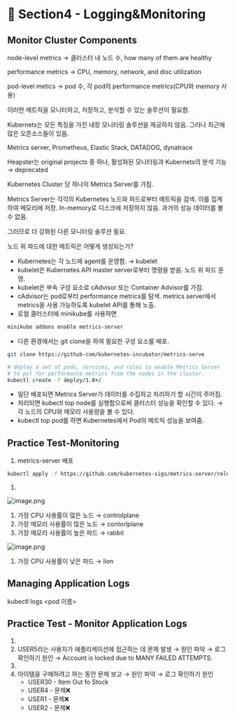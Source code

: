 # 🍨 Section4 - Logging&Monitoring

## Monitor Cluster Components


node-level metrics → 클러스터 내 노드 수, how many of them are healthy


performance metrics → CPU, memory, network, and disc utilization


pod-level  metics → pod 수, 각 pod의 performance metrics(CPU와 memory 사용)


이러한 메트릭을 모니터하고, 저장하고, 분석할 수 있는 솔루션이 필요함.


Kubernets는 모든 특징을 가진 내장 모니터링 솔루션을 제공하지 않음. 그러나 최근에 많은 오픈소스들이 있음.


Metrics server, Prometheus, Elastic Stack, DATADOG, dynatrace


Heapster는 original projects 중 하나, 활성화된 모니터링과 Kubernets의 분석 기능 → deprecated


Kubernetes Cluster 당 하나의 Metrics Server를 가짐.


Metrics Server는 각각의 Kubernetes 노드와 파드로부터 메트릭을 검색. 이를 집계하여 메모리에 저장. In-memory로 디스크에 저장하지 않음. 과거의 성능 데이터를 볼 수 없음.


그러므로 더 강화된 다른 모니터링 솔루션 필요.


노드 위 파드에 대한 메트릭은 어떻게 생성되는가?

- Kubernetes는 각 노드에 agent를 운영함. → kubelet
- kubelet은 Kubernetes API master server로부터 명령을 받음. 노드 위 파드 운영.
- kubelet은 부속 구성 요소로 cAdvisor 또는 Container Advisor를 가짐.
- cAdvisor는 pod로부터 performance metrics를 탐색. metrics server에서 metrics을 사용 가능하도록  kubelet API를 통해 노출.
- 로컬 클러스터에 minikube를 사용하면

```bash
minikube addons enable metrics-server
```

- 다른 환경에서는 git clone을 하여 필요한 구성 요소를 배포.

```bash
git clone https://github-com/kubernetes-incubator/metrics-serve

# deploy a set of pods, services, and roles to enable Metrics Server
# to pul for performance metrics from the nodes in the cluster.
kubectl create -f deploy/1.8+/
```

- 일단 배포되면 Metrics Server가 데이터를 수집하고 처리하기 할 시간이 주어짐.
- 처리되면 kubectl top node를 실행함으로써 클러스터 성능을 확인할 수 있다. → 각 노드의 CPU와 메모리 사용량을 볼 수 있다.
- kubectl top pod를 하면 Kubernetes에서 Pod의 메트릭 성능을 보여줌.

## Practice Test-Monitoring

1. metrics-server 배포

```bash
kubectl apply -f https://github.com/kubernetes-sigs/metrics-server/releases/latest/download/components.yaml
```

1. 

![image.png](https://prod-files-secure.s3.us-west-2.amazonaws.com/b2ea2032-00e9-4883-a13b-cb03cf5b2334/be867e9c-0d47-47a3-971e-146d2c8c7945/image.png?X-Amz-Algorithm=AWS4-HMAC-SHA256&X-Amz-Content-Sha256=UNSIGNED-PAYLOAD&X-Amz-Credential=ASIAZI2LB466TD4WUNBF%2F20250502%2Fus-west-2%2Fs3%2Faws4_request&X-Amz-Date=20250502T140857Z&X-Amz-Expires=3600&X-Amz-Security-Token=IQoJb3JpZ2luX2VjED4aCXVzLXdlc3QtMiJIMEYCIQD6HRq91Fmu67jRdE88wLQ%2BCD%2BWTTS7Eqy5LUil52Cm9AIhAIKNzyf8FIrPpxBD1YpLymb3mkejEc93qDK1VnjoCdipKogECNb%2F%2F%2F%2F%2F%2F%2F%2F%2F%2FwEQABoMNjM3NDIzMTgzODA1IgxoE14K2kuDQ095ECoq3AM5TE3s2XIGmemuJ1oYuDBxD%2FZ%2B5VtVia%2BbOmn7ZGyz%2FuJOY1aJGAuS89nk7atwanzSRlN%2F%2BMlly8d7LzR3n5l2EFin%2F3vUSaBwKJgQJL50MrdvkalxaiKT8AhGdwQI%2FPD%2FYHVQlxXH5XvcgwxJjnXoJFCQtRS0mQK5PV2oiIc%2FIiolFtRG2ttWW%2FcFaUa5q9raJdxRmHBP84%2FwAci83%2Bk%2F6Lp8nxl7eeX6hiAC31SiFMYH9RVgBhbgUXX%2BjaTXeGMIAeXllKq7FrPy5P5QxRT%2B%2BKGXOljOmYgGiE1blVEA9sNGRPgrxeX4zgYzi7YXlWbjEqY2C6gMtHmSUjWmMGE58TThduDAZFeZSjZRgmMLva2FvPO2%2BvbyAWkHPPaIE2ClXX6f0TvUw9YFN13nCGTHzWHIRHCseaPNSWrydRhAMUFmEgLLa2nwzfM63WBSZSRulKZieAmnnBOOY97GPjuDyBwya9ZBcFM033FiEZ%2BaKykcp1WQLmExOt%2BFvGS%2B8NYHKjzg41PrInC0d1I7eNeMlUDjviT%2BjkES8ngtL8%2F%2FZ9qPWHVD4DK%2B2sCuC1WHgS6JUAkYEBMePrI7MNuOKbVjxSowTbK5m99FtteOtC17cXa7O0N20JBIWVMV6zCLjtPABjqkAbEfIiMeuh5JVjP%2B5pU7edhIOazhA7E1xx%2B9ESRLafj2w%2FesN30BbfvxiVU%2FqvaI6jHSfHaMWfxhL97mUVgO6E9vH2xy83rJxNl7dpqil99lUtizO2ApXma5OI%2FprBj0gHB49FTVRsbX2jdfJ3JhiQl%2BS2vTIPkrYYdBIcakcZVGaWYLiB42nWgM4H77mCtdPH74kDOLiihQTqPspOE8W12zeTi3&X-Amz-Signature=421edd3f6af299fb49284c5860930335d4965075c41746b51f4f65d1cdaa2b55&X-Amz-SignedHeaders=host&x-id=GetObject)

1. 가장 CPU 사용률이 많은 노드 → controlplane
2. 가장 메모리 사용률이 많은 노드 → contorlplane
3. 가장 메모리 사용률이 높은 파드 → rabbit

![image.png](https://prod-files-secure.s3.us-west-2.amazonaws.com/b2ea2032-00e9-4883-a13b-cb03cf5b2334/a5ad8203-cf78-4c06-9de1-67cb491aedc9/image.png?X-Amz-Algorithm=AWS4-HMAC-SHA256&X-Amz-Content-Sha256=UNSIGNED-PAYLOAD&X-Amz-Credential=ASIAZI2LB466TD4WUNBF%2F20250502%2Fus-west-2%2Fs3%2Faws4_request&X-Amz-Date=20250502T140857Z&X-Amz-Expires=3600&X-Amz-Security-Token=IQoJb3JpZ2luX2VjED4aCXVzLXdlc3QtMiJIMEYCIQD6HRq91Fmu67jRdE88wLQ%2BCD%2BWTTS7Eqy5LUil52Cm9AIhAIKNzyf8FIrPpxBD1YpLymb3mkejEc93qDK1VnjoCdipKogECNb%2F%2F%2F%2F%2F%2F%2F%2F%2F%2FwEQABoMNjM3NDIzMTgzODA1IgxoE14K2kuDQ095ECoq3AM5TE3s2XIGmemuJ1oYuDBxD%2FZ%2B5VtVia%2BbOmn7ZGyz%2FuJOY1aJGAuS89nk7atwanzSRlN%2F%2BMlly8d7LzR3n5l2EFin%2F3vUSaBwKJgQJL50MrdvkalxaiKT8AhGdwQI%2FPD%2FYHVQlxXH5XvcgwxJjnXoJFCQtRS0mQK5PV2oiIc%2FIiolFtRG2ttWW%2FcFaUa5q9raJdxRmHBP84%2FwAci83%2Bk%2F6Lp8nxl7eeX6hiAC31SiFMYH9RVgBhbgUXX%2BjaTXeGMIAeXllKq7FrPy5P5QxRT%2B%2BKGXOljOmYgGiE1blVEA9sNGRPgrxeX4zgYzi7YXlWbjEqY2C6gMtHmSUjWmMGE58TThduDAZFeZSjZRgmMLva2FvPO2%2BvbyAWkHPPaIE2ClXX6f0TvUw9YFN13nCGTHzWHIRHCseaPNSWrydRhAMUFmEgLLa2nwzfM63WBSZSRulKZieAmnnBOOY97GPjuDyBwya9ZBcFM033FiEZ%2BaKykcp1WQLmExOt%2BFvGS%2B8NYHKjzg41PrInC0d1I7eNeMlUDjviT%2BjkES8ngtL8%2F%2FZ9qPWHVD4DK%2B2sCuC1WHgS6JUAkYEBMePrI7MNuOKbVjxSowTbK5m99FtteOtC17cXa7O0N20JBIWVMV6zCLjtPABjqkAbEfIiMeuh5JVjP%2B5pU7edhIOazhA7E1xx%2B9ESRLafj2w%2FesN30BbfvxiVU%2FqvaI6jHSfHaMWfxhL97mUVgO6E9vH2xy83rJxNl7dpqil99lUtizO2ApXma5OI%2FprBj0gHB49FTVRsbX2jdfJ3JhiQl%2BS2vTIPkrYYdBIcakcZVGaWYLiB42nWgM4H77mCtdPH74kDOLiihQTqPspOE8W12zeTi3&X-Amz-Signature=fb24ad2548d6becc792c672ff82c88c86df1c79fdb14f3b1b6dda0fa2874a963&X-Amz-SignedHeaders=host&x-id=GetObject)

1. 가장 CPU 사용률이 낮은 파드 → lion

## Managing Application Logs


kubectl logs <pod 이름>


## Practice Test - Monitor Application Logs

1. 
2. USER5라는 사용자가 애플리케이션에 접근하는 데 문제 발생 → 원인 파악 → 로그 확인하기
원인 → Account is locked due to MANY FAILED ATTEMPTS.
3. 
4. 아이템을 구매하려고 하는 동안 문제 보고 → 원인 파악 → 로그 확인하기
원인
    - USER30 - Item Out fo Stock
    - USER4 - 문제❌
    - USER1 - 문제❌
    - USER2 - 문제❌
